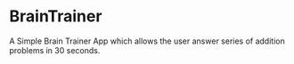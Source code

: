 # BrainTrainer

A Simple Brain Trainer App which allows the user answer series of addition problems in 30 seconds.
